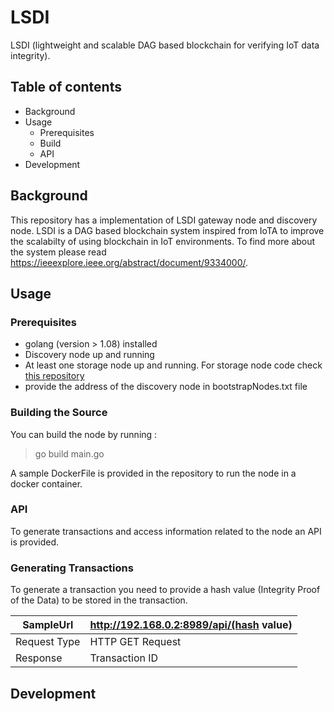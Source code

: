 # LSDI

LSDI (lightweight and scalable DAG based blockchain for verifying IoT data integrity).


## Table of contents
- Background
- Usage
    - Prerequisites
    - Build
    - API
- Development

## Background

This repository has a implementation of LSDI gateway node and discovery node. LSDI is a DAG based blockchain system inspired from IoTA to improve the scalabilty of using blockchain in IoT environments. To find more about the system please read https://ieeexplore.ieee.org/abstract/document/9334000/.

## Usage

### Prerequisites

- golang (version > 1.08) installed
- Discovery node up and running
- At least one storage node up and running. For storage node code check [this repository](https://github.com/sumanthcherupally/LSDI_SN)
- provide the address of the discovery node in bootstrapNodes.txt file

### Building the Source 

You can build the node by running :
> go build main.go 

A sample DockerFile is provided in the repository to run the node in a docker container.


### API

To generate transactions and access information related to the node an API is provided.

### Generating Transactions

To generate a transaction you need to provide a hash value (Integrity Proof of the Data) to be stored in the transaction.

SampleUrl | http://192.168.0.2:8989/api/(hash value)
--- | --- 
Request Type | HTTP GET Request
Response | Transaction ID


## Development 


